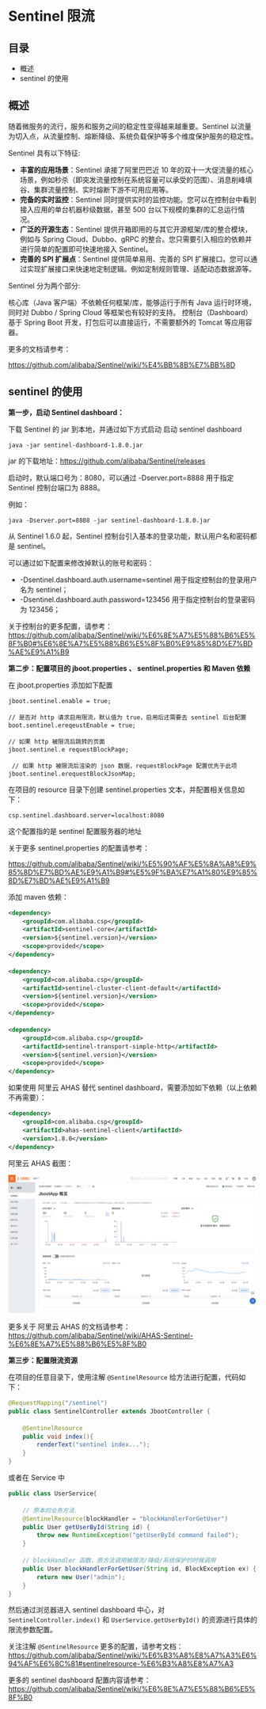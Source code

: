 # Sentinel 限流

## 目录

- 概述
- sentinel 的使用

## 概述
随着微服务的流行，服务和服务之间的稳定性变得越来越重要。Sentinel 以流量为切入点，从流量控制、熔断降级、系统负载保护等多个维度保护服务的稳定性。

Sentinel 具有以下特征:

- **丰富的应用场景**：Sentinel 承接了阿里巴巴近 10 年的双十一大促流量的核心场景，例如秒杀（即突发流量控制在系统容量可以承受的范围）、消息削峰填谷、集群流量控制、实时熔断下游不可用应用等。
- **完备的实时监控**：Sentinel 同时提供实时的监控功能。您可以在控制台中看到接入应用的单台机器秒级数据，甚至 500 台以下规模的集群的汇总运行情况。
- **广泛的开源生态**：Sentinel 提供开箱即用的与其它开源框架/库的整合模块，例如与 Spring Cloud、Dubbo、gRPC 的整合。您只需要引入相应的依赖并进行简单的配置即可快速地接入 Sentinel。
- **完善的 SPI 扩展点**：Sentinel 提供简单易用、完善的 SPI 扩展接口。您可以通过实现扩展接口来快速地定制逻辑。例如定制规则管理、适配动态数据源等。



Sentinel 分为两个部分:

核心库（Java 客户端）不依赖任何框架/库，能够运行于所有 Java 运行时环境，同时对 Dubbo / Spring Cloud 等框架也有较好的支持。
控制台（Dashboard）基于 Spring Boot 开发，打包后可以直接运行，不需要额外的 Tomcat 等应用容器。


更多的文档请参考：

https://github.com/alibaba/Sentinel/wiki/%E4%BB%8B%E7%BB%8D


## sentinel 的使用

**第一步，启动 Sentinel dashboard：**

下载 Sentinel 的 jar 到本地，并通过如下方式启动 启动 sentinel dashboard

```shell
java -jar sentinel-dashboard-1.8.0.jar
```

 jar 的下载地址：https://github.com/alibaba/Sentinel/releases

启动时，默认端口号为：8080，可以通过 -Dserver.port=8888 用于指定 Sentinel 控制台端口为 8888。

例如：

```shell
java -Dserver.port=8888 -jar sentinel-dashboard-1.8.0.jar
```

从 Sentinel 1.6.0 起，Sentinel 控制台引入基本的登录功能，默认用户名和密码都是 sentinel。

可以通过如下配置来修改掉默认的账号和密码：
- -Dsentinel.dashboard.auth.username=sentinel 用于指定控制台的登录用户名为 sentinel；
- -Dsentinel.dashboard.auth.password=123456 用于指定控制台的登录密码为 123456；

关于控制台的更多配置，请参考：
https://github.com/alibaba/Sentinel/wiki/%E6%8E%A7%E5%88%B6%E5%8F%B0#%E6%8E%A7%E5%88%B6%E5%8F%B0%E9%85%8D%E7%BD%AE%E9%A1%B9

**第二步：配置项目的 jboot.properties 、 sentinel.properties 和 Maven 依赖**

在 jboot.properties 添加如下配置

```properties
jboot.sentinel.enable = true;

// 是否对 http 请求启用限流，默认值为 true，启用后还需要去 sentinel 后台配置
boot.sentinel.ereqeustEnable = true;

// 如果 http 被限流后跳转的页面
jboot.sentinel.e requestBlockPage;

 // 如果 http 被限流后渲染的 json 数据，requestBlockPage 配置优先于此项
jboot.sentinel.erequestBlockJsonMap;
```
  
在项目的 resource 目录下创建 sentinel.properties 文本，并配置相关信息如下：

```
csp.sentinel.dashboard.server=localhost:8080
```
这个配置指的是 sentinel 配置服务器的地址

关于更多 sentinel.properties 的配置请参考：

https://github.com/alibaba/Sentinel/wiki/%E5%90%AF%E5%8A%A8%E9%85%8D%E7%BD%AE%E9%A1%B9#%E5%9F%BA%E7%A1%80%E9%85%8D%E7%BD%AE%E9%A1%B9


添加 maven 依赖：


```xml
<dependency>
    <groupId>com.alibaba.csp</groupId>
    <artifactId>sentinel-core</artifactId>
    <version>${sentinel.version}</version>
    <scope>provided</scope>
</dependency>

<dependency>
    <groupId>com.alibaba.csp</groupId>
    <artifactId>sentinel-cluster-client-default</artifactId>
    <version>${sentinel.version}</version>
    <scope>provided</scope>
</dependency>

<dependency>
    <groupId>com.alibaba.csp</groupId>
    <artifactId>sentinel-transport-simple-http</artifactId>
    <version>${sentinel.version}</version>
    <scope>provided</scope>
</dependency>
```

如果使用 阿里云 AHAS 替代 sentinel dashboard，需要添加如下依赖（以上依赖不再需要）：


```xml
<dependency>
    <groupId>com.alibaba.csp</groupId>
    <artifactId>ahas-sentinel-client</artifactId>
    <version>1.8.0</version>
</dependency>
```

阿里云 AHAS 截图：

![](./static/images/ahas.png)

更多关于 阿里云 AHAS 的文档请参考：https://github.com/alibaba/Sentinel/wiki/AHAS-Sentinel-%E6%8E%A7%E5%88%B6%E5%8F%B0



**第三步：配置限流资源**

在项目的任意目录下，使用注解 `@SentinelResource` 给方法进行配置，代码如下：

```java
@RequestMapping("/sentinel")
public class SentinelController extends JbootController {

    @SentinelResource
    public void index(){
        renderText("sentinel index...");
    }
}
```

或者在 Service 中

```java
public class UserService{

    // 原本的业务方法.
    @SentinelResource(blockHandler = "blockHandlerForGetUser")
    public User getUserById(String id) {
        throw new RuntimeException("getUserById command failed");
    }

    // blockHandler 函数，原方法调用被限流/降级/系统保护的时候调用
    public User blockHandlerForGetUser(String id, BlockException ex) {
        return new User("admin");
    }
}
```

然后通过浏览器进入 sentinel dashboard 中心，对 `SentinelController.index()` 和  `UserService.getUserById()` 的资源进行具体的限流参数配置。

关注注解 `@SentinelResource` 更多的配置，请参考文档： https://github.com/alibaba/Sentinel/wiki/%E6%B3%A8%E8%A7%A3%E6%94%AF%E6%8C%81#sentinelresource-%E6%B3%A8%E8%A7%A3

更多的 sentinel dashboard 配置内容请参考：https://github.com/alibaba/Sentinel/wiki/%E6%8E%A7%E5%88%B6%E5%8F%B0
